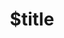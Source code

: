 ---
title: $title
second_title: Aspose.BarCode für .NET-API-Referenz
description: $description
type: docs
weight: $weight
url: /de/net/$ref/
---